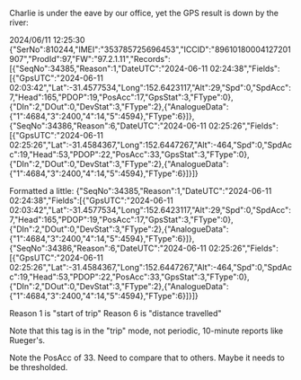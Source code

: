 Charlie is under the eave by our office, yet the GPS result is down by the
river:


2024/06/11 12:25:30
{"SerNo":810244,"IMEI":"353785725696453","ICCID":"89610180004127201907","ProdId":97,"FW":"97.2.1.11","Records":[{"SeqNo":34385,"Reason":1,"DateUTC":"2024-06-11 02:24:38","Fields":[{"GpsUTC":"2024-06-11 02:03:42","Lat":-31.4577534,"Long":152.6423117,"Alt":29,"Spd":0,"SpdAcc":7,"Head":165,"PDOP":19,"PosAcc":17,"GpsStat":3,"FType":0},{"DIn":2,"DOut":0,"DevStat":3,"FType":2},{"AnalogueData":{"1":4684,"3":2400,"4":14,"5":4594},"FType":6}]},{"SeqNo":34386,"Reason":6,"DateUTC":"2024-06-11 02:25:26","Fields":[{"GpsUTC":"2024-06-11 02:25:26","Lat":-31.4584367,"Long":152.6447267,"Alt":-464,"Spd":0,"SpdAcc":19,"Head":53,"PDOP":22,"PosAcc":33,"GpsStat":3,"FType":0},{"DIn":2,"DOut":0,"DevStat":3,"FType":2},{"AnalogueData":{"1":4684,"3":2400,"4":14,"5":4594},"FType":6}]}]}

Formatted a little:
{"SeqNo":34385,"Reason":1,"DateUTC":"2024-06-11 02:24:38","Fields":[{"GpsUTC":"2024-06-11 02:03:42","Lat":-31.4577534,"Long":152.6423117,"Alt":29,"Spd":0,"SpdAcc":7,"Head":165,"PDOP":19,"PosAcc":17,"GpsStat":3,"FType":0},{"DIn":2,"DOut":0,"DevStat":3,"FType":2},{"AnalogueData":{"1":4684,"3":2400,"4":14,"5":4594},"FType":6}]},
{"SeqNo":34386,"Reason":6,"DateUTC":"2024-06-11 02:25:26","Fields":[{"GpsUTC":"2024-06-11 02:25:26","Lat":-31.4584367,"Long":152.6447267,"Alt":-464,"Spd":0,"SpdAcc":19,"Head":53,"PDOP":22,"PosAcc":33,"GpsStat":3,"FType":0},{"DIn":2,"DOut":0,"DevStat":3,"FType":2},{"AnalogueData":{"1":4684,"3":2400,"4":14,"5":4594},"FType":6}]}]}

Reason 1 is "start of trip"
Reason 6 is "distance travelled"

Note that this tag is in the "trip" mode, not periodic, 10-minute reports like
Rueger's.

Note the PosAcc of 33. Need to compare that to others.
Maybe it needs to be thresholded.
